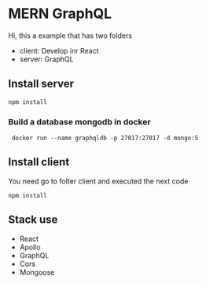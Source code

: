 # MERN GraphQL 

Hi, this a example that has two folders 
- client: Develop inr React 
- server: GraphQL

## Install server 
```
npm install
```

### Build a database mongodb in docker
```
 docker run --name graphqldb -p 27017:27017 -d mongo:5
```

## Install client
You need go to folter client and executed the next code
```
npm install
```

## Stack use
* React
* Apollo
* GraphQL
* Cors 
* Mongoose

